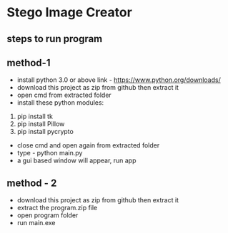 # Stego Image Creator

## steps to run program

## method-1

- install python 3.0 or above link - https://www.python.org/downloads/
- download this project as zip from github then extract it
- open cmd from extracted folder
- install these python modules:

1. pip install tk
2. pip install Pillow
3. pip install pycrypto

- close cmd and open again from extracted folder
- type - python main.py
- a gui based window will appear, run app

## method - 2

- download this project as zip from github then extract it
- extract the program.zip file
- open program folder
- run main.exe

